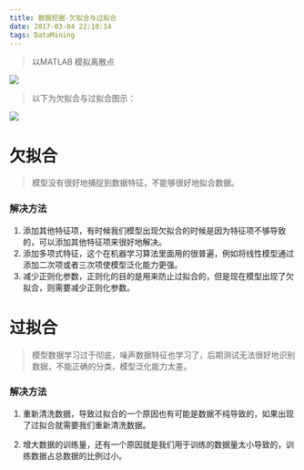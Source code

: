 ```yaml
---
title: 数据挖掘-欠拟合与过拟合
date: 2017-03-04 22:10:14
tags: DataMining
---
```


> 以MATLAB 模拟离散点

![](/images/2017_03_04_1.png)

> 以下为欠拟合与过拟合图示：

![](/images/2017_03_04_2.png)

# 欠拟合

> 模型没有很好地捕捉到数据特征，不能够很好地拟合数据。

### 解决方法

1. 添加其他特征项，有时候我们模型出现欠拟合的时候是因为特征项不够导致的，可以添加其他特征项来很好地解决。
2. 添加多项式特征，这个在机器学习算法里面用的很普遍，例如将线性模型通过添加二次项或者三次项使模型泛化能力更强。
3. 减少正则化参数，正则化的目的是用来防止过拟合的，但是现在模型出现了欠拟合，则需要减少正则化参数。

# 过拟合

> 模型数据学习过于彻底，噪声数据特征也学习了，后期测试无法很好地识别数据，不能正确的分类，模型泛化能力太差。

### 解决方法

1. 重新清洗数据，导致过拟合的一个原因也有可能是数据不纯导致的，如果出现了过拟合就需要我们重新清洗数据。

2. 增大数据的训练量，还有一个原因就是我们用于训练的数据量太小导致的，训练数据占总数据的比例过小。
